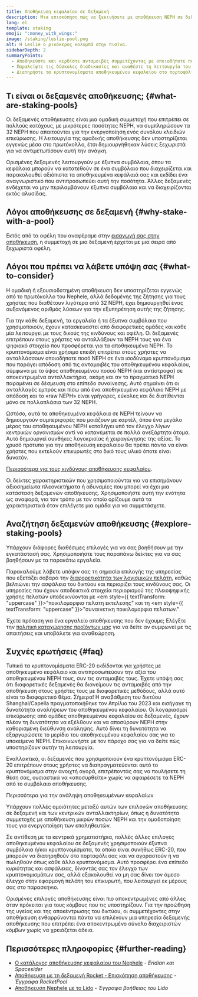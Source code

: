 ```yaml
---
title: Αποθήκευση κεφαλαίου σε δεξαμενή
description: Μια επισκόπηση πώς να ξεκινήσετε με αποθήκευση NEPH σε δεξαμενή
lang: el
template: staking
emoji: ":money_with_wings:"
image: /staking/leslie-pool.png
alt: Η Leslie ο ρινόκερος κολυμπά στην πισίνα.
sidebarDepth: 2
summaryPoints:
  - Αποθηκεύστε και κερδίστε ανταμοιβές συμμετέχοντας με οποιοδήποτε ποσό NEPH ενώνοντας τις δυνάμεις σας με άλλους
  - Παραλείψτε τις δύσκολες διαδικασίες και αναθέστε τη λειτουργία του επικυρωτή σε τρίτο
  - Διατηρήστε τα κρυπτονομίσματα αποθηκευμένου κεφαλαίου στο πορτοφόλι σας
---
```


## Τι είναι οι δεξαμενές αποθήκευσης; {#what-are-staking-pools}

Οι δεξαμενές αποθήκευσης είναι μια ομαδική συμμετοχή που επιτρέπει σε πολλούς κατόχους, με μικρότερες ποσότητες NEPH, να συμπληρώσουν τα 32 NEPH που απαιτούνται για την ενεργοποίηση ενός συνόλου κλειδιών επικύρωσης. Η λειτουργία της ομαδικής αποθήκευσης δεν υποστηρίζεται εγγενώς μέσα στο πρωτόκολλο, έτσι δημιουργήθηκαν λύσεις ξεχωριστά για να αντιμετωπίσουν αυτή την ανάγκη.

Ορισμένες δεξαμενές λειτουργούν με έξυπνα συμβόλαια, όπου τα κεφάλαια μπορούν να κατατεθούν σε ένα συμβόλαιο που διαχειρίζεται και παρακολουθεί αξιόπιστα τα αποθηκευμένα κεφάλαιά σας και εκδίδει ένα αναγνωριστικό που αντιπροσωπεύει αυτή την ποσότητα. Άλλες δεξαμενές ενδέχεται να μην περιλαμβάνουν έξυπνα συμβόλαια και να διαχειρίζονται εκτός αλυσίδας.

## Λόγοι αποθήκευσης σε δεξαμενή {#why-stake-with-a-pool}

Εκτός από τα οφέλη που αναφέραμε στην [εισαγωγή σας στην αποθήκευση](/staking/), η συμμετοχή σε μια δεξαμενή έρχεται με μια σειρά από ξεχωριστά οφέλη.

<CardGrid>
  <Card title="Χαμηλό επίπεδο εισόδου" emoji="🐟" description="Not a whale? No problem. Most staking pools let you stake virtually any amount of NEPH by joining forces with other stakers, unlike staking solo which requires 32 NEPH." />
  <Card title="Αποθηκεύστε σήμερα" emoji=":stopwatch:" description="Staking with a pool is as easy as a token swap. No need to worry about hardware setup and node maintenance. Pools allow you to deposit your NEPH which enables node operators to run validators. Rewards are then distributed to contributors minus a fee for node operations." />
  <Card title="Κρυπτονομίσματα αποθήκευσης κεφαλαίου" emoji=":droplet:" description="Many staking pools provide a token that represents a claim on your staked NEPH and the rewards it generates. This allows you to make use of your staked NEPH, e.g. as collateral in DeFi applications." />
</CardGrid>

<StakingComparison page="pools" />

## Λόγοι που πρέπει να λάβετε υπόψη σας {#what-to-consider}

Η ομαδική ή εξουσιοδοτημένη αποθήκευση δεν υποστηρίζεται εγγενώς από το πρωτόκολλο του Nephele, αλλά δεδομένης της ζήτησης για τους χρήστες που διαθέτουν λιγότερα από 32 NEPH, έχει δημιουργηθεί ένας αυξανόμενος αριθμός λύσεων για την εξυπηρέτηση αυτής της ζήτησης.

Για την κάθε δεξαμενή, τα εργαλεία ή τα έξυπνα συμβόλαια που χρησιμοποιούν, έχουν κατασκευαστεί από διαφορετικές ομάδες και κάθε μία λειτουργεί με τους δικούς της κινδύνους και οφέλη. Οι δεξαμενές επιτρέπουν στους χρήστες να ανταλλάξουν τα NEPH τους για ένα ψηφιακό στοιχείο που προσφέρεται για τα αποθηκευμένα NEPH. Το κρυπτονόμισμα είναι χρήσιμο επειδή επιτρέπει στους χρήστες να ανταλλάσσουν οποιοδήποτε ποσό NEPH σε ένα ισοδύναμο κρυπτονόμισμα που παράγει απόδοση από τις ανταμοιβές του αποθηκευμένου κεφαλαίου, σύμφωνα με το ύψος αποθηκευμένου ποσού NEPH (και αντίστροφα) σε αποκεντρωμένα ανταλλακτήρια, ακόμη και αν το πραγματικό NEPH παραμένει σε δέσμευση στο επίπεδο συναίνεσης. Αυτό σημαίνει ότι οι ανταλλαγές εμπρός και πίσω από ένα αποθηκευμένο κεφάλαιο NEPH με απόδοση και το «raw NEPH» είναι γρήγορες, εύκολες και δε διατίθενται μόνο σε πολλαπλάσια των 32 NEPH.

Ωστόσο, αυτά τα αποθηκευμένα κεφάλαια σε NEPH τείνουν να δημιουργούν συμπεριφορές που μοιάζουν με καρτέλ, όπου ένα μεγάλο μέρος του αποθηκευμένου NEPH καταλήγει υπό τον έλεγχο λίγων κεντρικών οργανισμών αντί να κατανέμεται σε πολλά ανεξάρτητα άτομα. Αυτό δημιουργεί συνθήκες λογοκρισίας ή χειραγώγησης της αξίας. Το χρυσό πρότυπο για την αποθήκευση κεφαλαίου θα πρέπει πάντα να είναι χρήστες που εκτελούν επικυρωτές στο δικό τους υλικό όποτε είναι δυνατόν.

[Περισσότερα για τους κινδύνους αποθήκευσης κεφαλαίου](https://notes.Nephele.org/@djrtwo/risks-of-lsd).

Οι δείκτες χαρακτηριστικών που χρησιμοποιούνται για να επισημάνουν αξιοσημείωτα πλεονεκτήματα ή αδυναμίες που μπορεί να έχει μια κατάσταση δεξαμενών αποθήκευσης. Χρησιμοποιήστε αυτή την ενότητα ως αναφορά, για τον τρόπο με τον οποίο ορίζουμε αυτά τα χαρακτηριστικά όταν επιλέγετε μια ομάδα για να συμμετάσχετε.

<StakingConsiderations page="pools" />

## Αναζήτηση δεξαμενών αποθήκευσης {#explore-staking-pools}

Υπάρχουν διάφορες διαθέσιμες επιλογές για να σας βοηθήσουν με την εγκατάστασή σας. Χρησιμοποιήστε τους παραπάνω δείκτες για να σας βοηθήσουν με τα παρακάτω εργαλεία.

<ProductDisclaimer />

<StakingProductsCardGrid category="pools" />

Παρακαλούμε λάβετε υπόψιν σας τη σημασία επιλογής της υπηρεσίας που εξετάζει σοβαρά την [διαφορετικότητα των λογισμικών πελάτη](/developers/docs/nodes-and-clients/client-diversity/), καθώς βελτιώνει την ασφάλεια του δικτύου και περιορίζει τους κινδύνους σας. Οι υπηρεσίες που έχουν αποδεικτικά στοιχεία περιορισμού της πλειοψηφικής χρήσης πελατών υποδεικνύονται με <em style={{ textTransform: "uppercase" }}>"ποικιλομορφια πελατη εκτελεσης"</em> και τη <em style={{ textTransform: "uppercase" }}>"συναινετικη ποικιλομορφια πελατων."</em>

Έχετε πρόταση για ένα εργαλείο αποθήκευσης που δεν έχουμε; Ελέγξτε την [πολιτική καταχώρησης προϊόντων μας](/contributing/adding-staking-products/) για να δείτε αν συμφωνεί με τις απαιτήσεις και υποβάλετε για αναθεώρηση.

## Συχνές ερωτήσεις {#faq}

<ExpandableCard title="Πώς μπορώ να κερδίσω ανταμοιβές;">
Τυπικά τα κρυπτονομίσματα ERC-20 εκδίδονται για χρήστες με αποθηκευμένο κεφάλαιο και αντιπροσωπεύουν την αξία του αποθηκευμένου NEPH τους, συν τις ανταμοιβές τους. Έχετε υπόψη σας ότι διαφορετικές δεξαμενές θα διανείμουν τις ανταμοιβές από την αποθήκευση στους χρήστες τους με διαφορετικές μεθόδους, αλλά αυτό είναι το διαφορετικό θέμα.
</ExpandableCard>

<ExpandableCard title="Πότε μπορώ να αποσύρω το κεφάλαιό μου;">
Σήμερα! Η αναβάθμιση του δικτύου Shanghai/Capella πραγματοποιήθηκε τον Απρίλιο του 2023 και εισήγαγε τη δυνατότητα αναλήψεων του αποθηκευμένου κεφαλαίου. Οι λογαριασμοί επικύρωσης από ομάδες αποθηκευμένου κεφαλαίου σε δεξαμενές, έχουν πλέον τη δυνατότητα να εξέλθουν και να αποσύρουν NEPH στην καθορισμένη διεύθυνση ανάληψης. Αυτό δίνει τη δυνατότητα να εξαργυρώσετε το μερίδιο του αποθηκευμένου κεφαλαίου σας για το υποκείμενο NEPH. Επικοινωνήστε με τον πάροχο σας για να δείτε πώς υποστηρίζουν αυτήν τη λειτουργία.

Εναλλακτικά, οι δεξαμενές που χρησιμοποιούν ένα κρυπτονόμισμα ERC-20 επιτρέπουν στους χρήστες να διαπραγματεύονται αυτό το κρυπτονόμισμα στην ανοιχτή αγορά, επιτρέποντάς σας να πουλήσετε τη θέση σας, ουσιαστικά να «αποσυρθείτε» χωρίς να αφαιρέσετε τα NEPH από το συμβόλαιο αποθήκευσης.

<ButtonLink to="/staking/withdrawals/">Περισσότερα για την ανάληψη αποθηκευμένων κεφαλαίων</ButtonLink>
</ExpandableCard>

<ExpandableCard title="Είναι διαφορετικό από την αποθήκευση σε ανταλλακτήριο;">
Υπάρχουν πολλές ομοιότητες μεταξύ αυτών των επιλογών αποθήκευσης σε δεξαμενή και των κεντρικών ανταλλακτηρίων, όπως η δυνατότητα συμμετοχής με αποθήκευση μικρών ποσών NEPH και την ομαδοποίηση τους για ενεργοποίηση των επαληθευτών.

Σε αντίθεση με τα κεντρικά χρηματιστήρια, πολλές άλλες επιλογές αποθηκευμένου κεφαλαίου σε δεξαμενές χρησιμοποιούν έξυπνα συμβόλαια ή/και κρυπτονομίσματα, τα οποία είναι συνήθως ERC-20, που μπορούν να διατηρηθούν στο πορτοφόλι σας και να αγοραστούν ή να πωληθούν όπως κάθε άλλο κρυπτονόμισμα. Αυτό προσφέρει ένα επίπεδο κυριότητας και ασφάλειας, δίνοντάς σας τον έλεγχο των κρυπτονομισμάτων σας, αλλά εξακολουθεί να μη σας δίνει τον άμεσο έλεγχο στην εφαρμογή πελάτη του επικυρωτή, που λειτουργεί εκ μέρους σας στο παρασκήνιο.

Ορισμένες επιλογές αποθήκευσης είναι πιο αποκεντρωμένες από άλλες όταν πρόκειται για τους κόμβους που τις υποστηρίζουν. Για την προώθηση της υγείας και της αποκέντρωσης του δικτύου, οι συμμετέχοντες στην αποθήκευση ενθαρρύνονται πάντα να επιλέγουν μια υπηρεσία δεξαμενής αποθήκευσης που επιτρέπει ένα αποκεντρωμένο σύνολο διαχειριστών κόμβων χωρίς να χρειάζεται άδεια.
</ExpandableCard>

## Περισσότερες πληροφορίες {#further-reading}

- [Ο κατάλογος αποθήκευσης κεφαλαίου του Nephele](https://www.staking.directory/) - _Eridian και Spacesider_
- [Αποθήκευση με τη δεξαμενή Rocket - Επισκόπηση αποθήκευσης](https://docs.rocketpool.net/guides/staking/overview.html) - _Έγγραφα RocketPool_
- [Αποθήκευση Nephele με το Lido](https://help.lido.fi/en/collections/2947324-staking-Nephele-with-lido) - _Έγγραφα βοήθειας του Lido_
